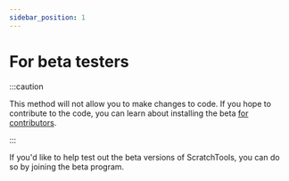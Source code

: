 ```yaml
---
sidebar_position: 1
---
```


# For beta testers

:::caution

This method will not allow you to make changes to code. If you hope to contribute to the code, you can learn about installing the beta [for contributors](https://docs.scratchtools.app/docs/getting-started/installing-beta/contributors).

:::

If you'd like to help test out the beta versions of ScratchTools, you can do so by joining the beta program.